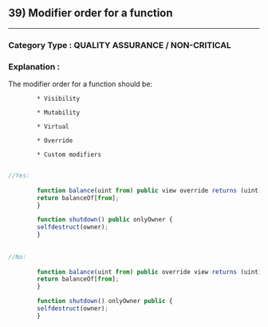 ## 39) Modifier order for a function 


---

### **Category Type** : QUALITY ASSURANCE / NON-CRITICAL


### **Explanation** : 

The modifier order for a function should be:

        	* Visibility

        	* Mutability

        	* Virtual

        	* Override

        	* Custom modifiers



```javascript

//Yes:
   	    
   		function balance(uint from) public view override returns (uint)  {
       	return balanceOf[from];
       	}

       	function shutdown() public onlyOwner {
       	selfdestruct(owner);
       	}
   	    
   	    
//No:
   	    
   		function balance(uint from) public override view returns (uint)  {
       	return balanceOf[from];
       	}

       	function shutdown() onlyOwner public {
       	selfdestruct(owner);
       	}


```

